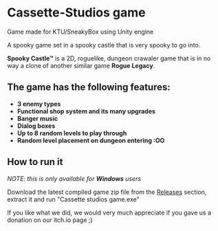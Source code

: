 # Cassette-Studios game
Game made for KTU/SneakyBox using Unity engine

A spooky game set in a spooky castle that is very spooky to go into.

__Spooky Castle™__ is a 2D, roguelike, dungeon crawaler game that is in no way a clone of another similar game __Rogue Legacy__.

## The game has the following features:
* __3 enemy types__
* __Functional shop system and its many upgrades__
* __Banger music__
* __Dialog boxes__
* __Up to 8 random levels to play through__
* __Random level placement on dungeon entering :OO__

## How to run it
*NOTE: this is only available for **Windows** users*

Download the latest compiled game zip file from the [Releases](https://github.com/RainbowDog98/Cassette-Studios/releases) section, extract it and run "Cassette studios game.exe"

If you like what we did, we would very much appreciate if you gave us a donation on our itch.io page ;)
